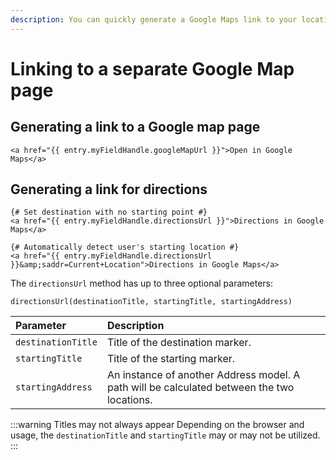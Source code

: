 ```yaml
---
description: You can quickly generate a Google Maps link to your location. Similarly, you can generate a "directions to this location" URL.
---
```


# Linking to a separate Google Map page

## Generating a link to a Google map page

```twig
<a href="{{ entry.myFieldHandle.googleMapUrl }}">Open in Google Maps</a>
```

## Generating a link for directions

```twig
{# Set destination with no starting point #}
<a href="{{ entry.myFieldHandle.directionsUrl }}">Directions in Google Maps</a>

{# Automatically detect user's starting location #}
<a href="{{ entry.myFieldHandle.directionsUrl }}&amp;saddr=Current+Location">Directions in Google Maps</a>
```

The `directionsUrl` method has up to three optional parameters:

```twig
directionsUrl(destinationTitle, startingTitle, startingAddress)
```

| Parameter          | Description
|:-------------------|:------------
| `destinationTitle` | Title of the destination marker.
| `startingTitle`    | Title of the starting marker.
| `startingAddress`  | An instance of another Address model. A path will be calculated between the two locations.

:::warning Titles may not always appear
Depending on the browser and usage, the `destinationTitle` and `startingTitle` may or may not be utilized.
:::
